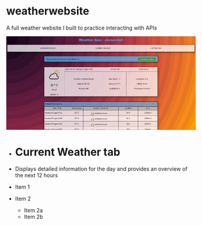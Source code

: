 # weatherwebsite
A full weather website I built to practice interacting with APIs

![Current Weather](https://github.com/Sieroslawski/weatherwebsite/blob/master/weather1.JPG)

* # Current Weather tab
 * Displays detailed information for the day and provides an overview of the next 12 hours

* Item 1
* Item 2
  * Item 2a
  * Item 2b
